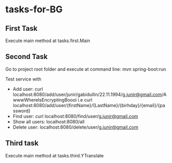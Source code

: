 # tasks-for-BG
## First Task
Execute main method at tasks.first.Main
## Second Task
Go to project root folder and execute at command line: mvn spring-boot:run

Test service with
- Add user: 
curl localhost:8080/add/user/junir/gabidullin/22.11.1994/g.junir@gmail.com/AwwwWhereIsEncryptingBoooi
i.e curl localhost:8080/add/user/{firstName}/{LastName}/{birhday}/{email}/{password}
- Find user:
curl localhost:8080/find/user/g.junir@gmail.com
- Show all users:
localhost:8080/all
- Delete user:
localhost:8080/delete/user/g.junir@gmail.com
## Third task
Execute main method at tasks.third.YTranslate

